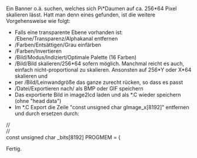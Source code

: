 Ein Banner o.ä. suchen, welches sich Pi\*Daumen auf ca. 256\*64 Pixel skalieren
lässt. Hatt man denn eines gefunden, ist die weitere Vorgehensweise wie folgt:

- Falls eine transparente Ebene vorhanden ist: /Ebene/Transparenz/Alphakanal
  entfernen
- /Farben/Entsättigen/Grau einfärben
- /Farben/Invertieren
- /Bild/Modus/Indiziert/Optimale Palette (16 Farben)
- /Bild/Bild skalieren/256\*64 sofern möglich. Manchmal reicht es auch, einfach
  nicht-proportional zu skalieren. Ansonsten auf 256\*Y oder X\*64 skalieren und
- per /Bild/Leinwandgröße das ganze zurecht rücken, so dass es passt
- /Datei/Exportieren nach/ als BMP oder GIF speichern
- Das exportierte Bild in image2lcd laden und als \*.C wieder speichern
  (ohne "head data")
- Im \*.C Export die Zeile "const unsigned char gImage_x[8192]" entfernen und
  durch ersetzen durch:

//  
//  
const unsigned char _bits[8192] PROGMEM = {


Fertig.
